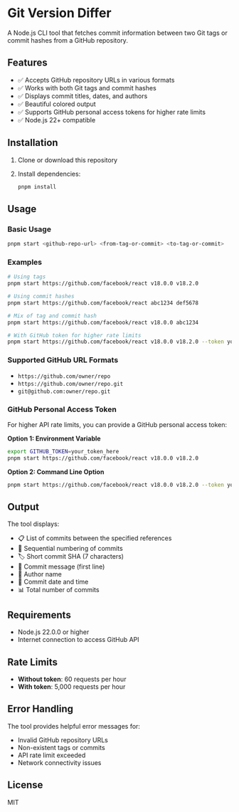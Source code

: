 # Git Version Differ

A Node.js CLI tool that fetches commit information between two Git tags or commit hashes from a GitHub repository.

## Features

- ✅ Accepts GitHub repository URLs in various formats
- ✅ Works with both Git tags and commit hashes
- ✅ Displays commit titles, dates, and authors
- ✅ Beautiful colored output
- ✅ Supports GitHub personal access tokens for higher rate limits
- ✅ Node.js 22+ compatible

## Installation

1. Clone or download this repository
2. Install dependencies:

   ```bash
   pnpm install
   ```

## Usage

### Basic Usage

```bash
pnpm start <github-repo-url> <from-tag-or-commit> <to-tag-or-commit>
```

### Examples

```bash
# Using tags
pnpm start https://github.com/facebook/react v18.0.0 v18.2.0

# Using commit hashes
pnpm start https://github.com/facebook/react abc1234 def5678

# Mix of tag and commit hash
pnpm start https://github.com/facebook/react v18.0.0 abc1234

# With GitHub token for higher rate limits
pnpm start https://github.com/facebook/react v18.0.0 v18.2.0 --token your_github_token
```

### Supported GitHub URL Formats

- `https://github.com/owner/repo`
- `https://github.com/owner/repo.git`
- `git@github.com:owner/repo.git`

### GitHub Personal Access Token

For higher API rate limits, you can provide a GitHub personal access token:

**Option 1: Environment Variable**

```bash
export GITHUB_TOKEN=your_token_here
pnpm start https://github.com/facebook/react v18.0.0 v18.2.0
```

**Option 2: Command Line Option**

```bash
pnpm start https://github.com/facebook/react v18.0.0 v18.2.0 --token your_token_here
```

## Output

The tool displays:
- 📋 List of commits between the specified references
- 🔢 Sequential numbering of commits
- 🏷️ Short commit SHA (7 characters)
- 📝 Commit message (first line)
- 👤 Author name
- 📅 Commit date and time
- 📊 Total number of commits

## Requirements

- Node.js 22.0.0 or higher
- Internet connection to access GitHub API

## Rate Limits

- **Without token**: 60 requests per hour
- **With token**: 5,000 requests per hour

## Error Handling

The tool provides helpful error messages for:
- Invalid GitHub repository URLs
- Non-existent tags or commits
- API rate limit exceeded
- Network connectivity issues

## License

MIT
